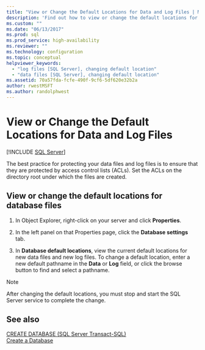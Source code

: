 ```yaml
---
title: "View or Change the Default Locations for Data and Log Files | Microsoft Docs"
description: 'Find out how to view or change the default locations for SQL Server data files and log files. See how to protect the files with access control lists (ACLs).'
ms.custom: ""
ms.date: "06/13/2017"
ms.prod: sql
ms.prod_service: high-availability
ms.reviewer: ""
ms.technology: configuration
ms.topic: conceptual
helpviewer_keywords: 
  - "log files [SQL Server], changing default location"
  - "data files [SQL Server], changing default location"
ms.assetid: 70a57fda-fcfe-490f-9cf6-5df620e32b2a
author: rwestMSFT
ms.author: randolphwest
---
```

# View or Change the Default Locations for Data and Log Files
 [!INCLUDE [SQL Server](../../includes/applies-to-version/sqlserver.md)]
  
 The best practice for protecting your data files and log files is to ensure that they are protected by access control lists (ACLs). Set the ACLs on the directory root under which the files are created.  
 
  
## View or change the default locations for database files  
  
1.  In Object Explorer, right-click on your server and click **Properties**.  
  
2.  In the left panel on that Properties page, click the **Database settings** tab.  
  
3.  In **Database default locations**, view the current default locations for new data files and new log files. To change a default location, enter a new default pathname in the **Data** or **Log** field, or click the browse button to find and select a pathname.  
  
> [!NOTE]  
> After changing the default locations, you must stop and start the SQL Server service to complete the change.  
  
## See also  
 [CREATE DATABASE &#40;SQL Server Transact-SQL&#41;](../../t-sql/statements/create-database-transact-sql.md)   
 [Create a Database](../../relational-databases/databases/create-a-database.md)  
  
